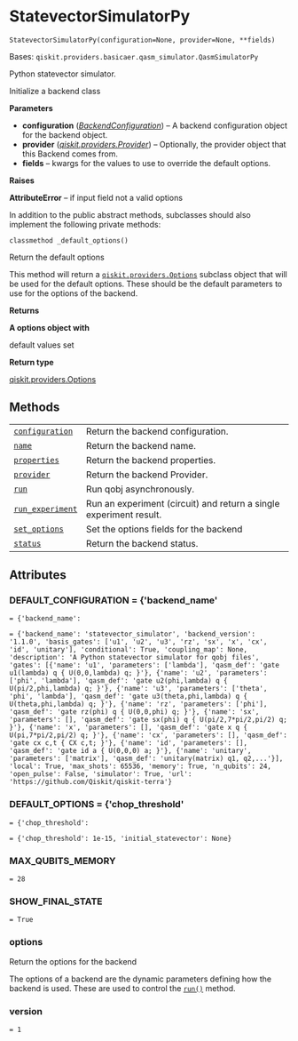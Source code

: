 # StatevectorSimulatorPy

<span id="undefined" />

`StatevectorSimulatorPy(configuration=None, provider=None, **fields)`

Bases: `qiskit.providers.basicaer.qasm_simulator.QasmSimulatorPy`

Python statevector simulator.

Initialize a backend class

**Parameters**

*   **configuration** ([*BackendConfiguration*](qiskit.providers.models.BackendConfiguration#qiskit.providers.models.BackendConfiguration "qiskit.providers.models.BackendConfiguration")) – A backend configuration object for the backend object.
*   **provider** ([*qiskit.providers.Provider*](qiskit.providers.Provider#qiskit.providers.Provider "qiskit.providers.Provider")) – Optionally, the provider object that this Backend comes from.
*   **fields** – kwargs for the values to use to override the default options.

**Raises**

**AttributeError** – if input field not a valid options

In addition to the public abstract methods, subclasses should also implement the following private methods:

<span id="undefined" />

`classmethod _default_options()`

Return the default options

This method will return a [`qiskit.providers.Options`](qiskit.providers.Options#qiskit.providers.Options "qiskit.providers.Options") subclass object that will be used for the default options. These should be the default parameters to use for the options of the backend.

**Returns**

**A options object with**

default values set

**Return type**

[qiskit.providers.Options](qiskit.providers.Options#qiskit.providers.Options "qiskit.providers.Options")

## Methods

|                                                                                                                                                                                                                       |                                                                    |
| --------------------------------------------------------------------------------------------------------------------------------------------------------------------------------------------------------------------- | ------------------------------------------------------------------ |
| [`configuration`](qiskit.providers.basicaer.StatevectorSimulatorPy.configuration#qiskit.providers.basicaer.StatevectorSimulatorPy.configuration "qiskit.providers.basicaer.StatevectorSimulatorPy.configuration")     | Return the backend configuration.                                  |
| [`name`](qiskit.providers.basicaer.StatevectorSimulatorPy.name#qiskit.providers.basicaer.StatevectorSimulatorPy.name "qiskit.providers.basicaer.StatevectorSimulatorPy.name")                                         | Return the backend name.                                           |
| [`properties`](qiskit.providers.basicaer.StatevectorSimulatorPy.properties#qiskit.providers.basicaer.StatevectorSimulatorPy.properties "qiskit.providers.basicaer.StatevectorSimulatorPy.properties")                 | Return the backend properties.                                     |
| [`provider`](qiskit.providers.basicaer.StatevectorSimulatorPy.provider#qiskit.providers.basicaer.StatevectorSimulatorPy.provider "qiskit.providers.basicaer.StatevectorSimulatorPy.provider")                         | Return the backend Provider.                                       |
| [`run`](qiskit.providers.basicaer.StatevectorSimulatorPy.run#qiskit.providers.basicaer.StatevectorSimulatorPy.run "qiskit.providers.basicaer.StatevectorSimulatorPy.run")                                             | Run qobj asynchronously.                                           |
| [`run_experiment`](qiskit.providers.basicaer.StatevectorSimulatorPy.run_experiment#qiskit.providers.basicaer.StatevectorSimulatorPy.run_experiment "qiskit.providers.basicaer.StatevectorSimulatorPy.run_experiment") | Run an experiment (circuit) and return a single experiment result. |
| [`set_options`](qiskit.providers.basicaer.StatevectorSimulatorPy.set_options#qiskit.providers.basicaer.StatevectorSimulatorPy.set_options "qiskit.providers.basicaer.StatevectorSimulatorPy.set_options")             | Set the options fields for the backend                             |
| [`status`](qiskit.providers.basicaer.StatevectorSimulatorPy.status#qiskit.providers.basicaer.StatevectorSimulatorPy.status "qiskit.providers.basicaer.StatevectorSimulatorPy.status")                                 | Return the backend status.                                         |

## Attributes

<span id="undefined" />

### DEFAULT\_CONFIGURATION = \{'backend\_name'

`= {'backend_name':`

`= {'backend_name': 'statevector_simulator', 'backend_version': '1.1.0', 'basis_gates': ['u1', 'u2', 'u3', 'rz', 'sx', 'x', 'cx', 'id', 'unitary'], 'conditional': True, 'coupling_map': None, 'description': 'A Python statevector simulator for qobj files', 'gates': [{'name': 'u1', 'parameters': ['lambda'], 'qasm_def': 'gate u1(lambda) q { U(0,0,lambda) q; }'}, {'name': 'u2', 'parameters': ['phi', 'lambda'], 'qasm_def': 'gate u2(phi,lambda) q { U(pi/2,phi,lambda) q; }'}, {'name': 'u3', 'parameters': ['theta', 'phi', 'lambda'], 'qasm_def': 'gate u3(theta,phi,lambda) q { U(theta,phi,lambda) q; }'}, {'name': 'rz', 'parameters': ['phi'], 'qasm_def': 'gate rz(phi) q { U(0,0,phi) q; }'}, {'name': 'sx', 'parameters': [], 'qasm_def': 'gate sx(phi) q { U(pi/2,7*pi/2,pi/2) q; }'}, {'name': 'x', 'parameters': [], 'qasm_def': 'gate x q { U(pi,7*pi/2,pi/2) q; }'}, {'name': 'cx', 'parameters': [], 'qasm_def': 'gate cx c,t { CX c,t; }'}, {'name': 'id', 'parameters': [], 'qasm_def': 'gate id a { U(0,0,0) a; }'}, {'name': 'unitary', 'parameters': ['matrix'], 'qasm_def': 'unitary(matrix) q1, q2,...'}], 'local': True, 'max_shots': 65536, 'memory': True, 'n_qubits': 24, 'open_pulse': False, 'simulator': True, 'url': 'https://github.com/Qiskit/qiskit-terra'}`

<span id="undefined" />

### DEFAULT\_OPTIONS = \{'chop\_threshold'

`= {'chop_threshold':`

`= {'chop_threshold': 1e-15, 'initial_statevector': None}`

<span id="undefined" />

### MAX\_QUBITS\_MEMORY

`= 28`

<span id="undefined" />

### SHOW\_FINAL\_STATE

`= True`

<span id="undefined" />

### options

Return the options for the backend

The options of a backend are the dynamic parameters defining how the backend is used. These are used to control the [`run()`](qiskit.providers.basicaer.StatevectorSimulatorPy.run#qiskit.providers.basicaer.StatevectorSimulatorPy.run "qiskit.providers.basicaer.StatevectorSimulatorPy.run") method.

<span id="undefined" />

### version

`= 1`
